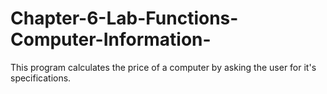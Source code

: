 # Chapter-6-Lab-Functions-Computer-Information-
This program calculates the price of a computer by asking the user for it's specifications.
